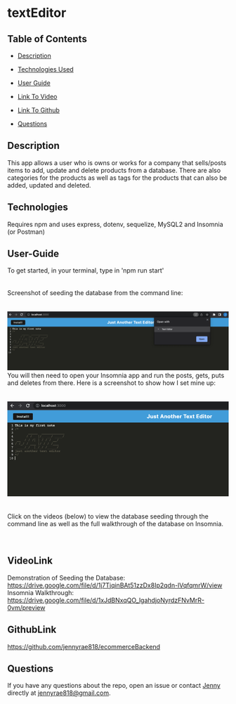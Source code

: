 # textEditor


## <Project Text Editor>


## Table of Contents 

* [Description](#description)

* [Technologies Used](#technologies)

* [User Guide](#user-guide)

* [Link To Video](#videolink)

* [Link To Github](#githublink)

* [Questions](#questions)


## Description

This app allows a user who is owns or works for a company that sells/posts items to add, update and delete products from a database. There are also categories for the products as well as tags for the products that can also be added, updated and deleted. 


## Technologies
Requires npm and uses express, dotenv, sequelize, MySQL2 and Insomnia (or Postman)

## User-Guide
To get started, in your terminal, type in 'npm run start'
<br>
<br>
<br>
Screenshot of seeding the database from the command line:
<br>
<br>
<br>
![screenshot](./public/images/screenshot2.png)
You will then need to open your Insomnia app and run the posts, gets, puts and deletes from there. Here is a screenshot to show how I set mine up:
<br>
<br>
<br>
![screenshot](./public/images/screenshot1.png)
<br>
<br>
<br>
Click on the videos (below) to view the database seeding through the command line as well as the full walkthrough of the database on Insomnia.
<br>
<br>
<br>

## VideoLink
Demonstration of Seeding the Database:
<br>
<https://drive.google.com/file/d/1j7TjqinBAt51zzDx8Ip2qdn-lVqfqmrW/view>
<br>
Insomnia Walkthrough:
<br>
<https://drive.google.com/file/d/1xJdBNxqQO_lgahdjoNyrdzFNvMrR-0vm/preview>



## GithubLink
<https://github.com/jennyrae818/ecommerceBackend>

## Questions

If you have any questions about the repo, open an issue or contact [Jenny](undefined) directly at jennyrae818@gmail.com.
